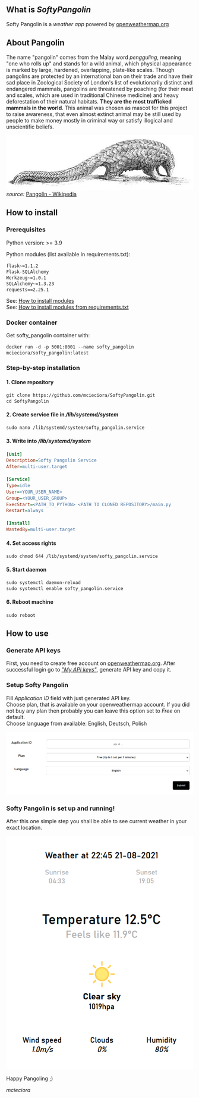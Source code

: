
<h2>What is <i>SoftyPangolin</i></h2> 

Softy Pangolin is a <i>weather app</i> powered by [openweathermap.org](https://home.openweathermap.org)

<h2>About Pangolin</h2>    
The name "pangolin" comes from the Malay word <i>pengguling</i>, meaning "one who rolls up" and stands for a wild animal, which physical appearance is marked by large, hardened, overlapping, plate-like scales.   
Though pangolins are protected by an international ban on their trade and have their sad place in Zoological Society of London's list of evolutionarily distinct and endangered mammals, pangolins are threatened by poaching (for their meat and scales, which are used in traditional Chinese medicine) and heavy deforestation of their natural habitats. <b>They are the most trafficked mammals in the world</b>. This animal was chosen as mascot for this project to raise awareness, that even almost extinct animal may be still used by people to make money mostly in criminal way or satisfy illogical and unscientific beliefs.  
    
![pangolin.png](doc/pangolin.PNG) \
<i>source:</i> [Pangolin - Wikipedia](https://en.wikipedia.org/wiki/Pangolin)  
<h2>How to install</h2>  
<h3>Prerequisites</h3>    
Python version: >= 3.9  
    
Python modules (list available in requirements.txt):    
```  
flask~=1.1.2  
Flask-SQLAlchemy  
Werkzeug~=1.0.1  
SQLAlchemy~=1.3.23  
requests==2.25.1  
```  
See: [How to install modules](https://packaging.python.org/tutorials/installing-packages/#use-pip-for-installing)  
See: [How to install modules from requirements.txt](https://packaging.python.org/tutorials/installing-packages/#requirements-files)    

    
<h3>Docker container</h3>    
Get softy_pangolin container with:
   
```  
docker run -d -p 5001:8001 --name softy_pangolin mcieciora/softy_pangolin:latest   
```    
<h3>Step-by-step installation</h3>    
<h4>1. Clone repository</h4>    
  
```  
git clone https://github.com/mcieciora/SoftyPangolin.git  
cd SoftyPangolin  
```  
<h4>2. Create service file in <i>/lib/systemd/system</i></h4>    
  
```  
sudo nano /lib/systemd/system/softy_pangolin.service  
```  
  
<h4>3. Write into <i>/lib/systemd/system</i></h4>    
  
```ini
[Unit] 
Description=Softy Pangolin Service 
After=multi-user.target

[Service] 
Type=idle 
User=<YOUR_USER_NAME> 
Group=<YOUR_USER_GROUP> 
ExecStart=<PATH_TO_PYTHON> <PATH TO CLONED REPOSITORY>/main.py 
Restart=always
 
[Install] 
WantedBy=multi-user.target 
``` 
<h4>4. Set access rights</h4>    
  
```
sudo chmod 644 /lib/systemd/system/softy_pangolin.service  
```
<h4>5. Start daemon </h4>    
  
```  
sudo systemctl daemon-reload  
sudo systemctl enable softy_pangolin.service  
``` 
<h4>6. Reboot machine</h4>    
  
```  
sudo reboot  
``` 
<h2>How to use</h2>    
<h3>Generate API keys</h3>    
  
First, you need to create free account on [openweathermap.org](https://home.openweathermap.org/users/sign_up). After successful login go to [<i>"My API keys"</i>](https://home.openweathermap.org/api_keys), generate API key and copy it.  
  
<h3>Setup Softy Pangolin</h3>  
  
Fill <i>Application ID</i> field with just generated API key.\
Choose plan, that is available on your openweathermap account. If you did not buy any plan then probably you can leave this option set to <i>Free</i> on default.\
Choose language from available: English, Deutsch, Polish
  
![setup.png](doc/setup.PNG)  
  
<h3>Softy Pangolin is set up and running!</h3>  
  
After this one simple step you shall be able to see current weather in your exact location.  
  
![weather_app.png](doc/weather_app.PNG)  
  
Happy Pangoling ;)  
  
<i>mcieciora</i>

